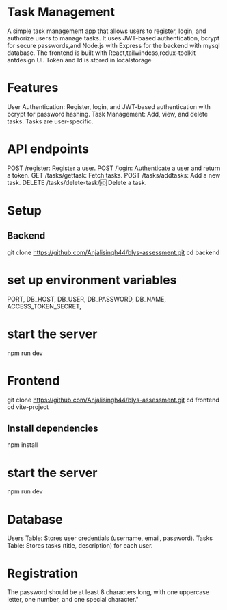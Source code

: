 # Task Management
A simple task management app that allows users to register, login, and authorize users to manage tasks.
It uses JWT-based authentication, bcrypt for secure passwords,and Node.js with Express for the backend with mysql database.
The frontend is built with React,tailwindcss,redux-toolkit antdesign UI. Token and Id is stored in localstorage

# Features
User Authentication: Register, login, and JWT-based authentication with bcrypt for password hashing.
Task Management: Add, view, and delete tasks. Tasks are user-specific.

# API endpoints
POST /register: Register a user.
POST /login: Authenticate a user and return a token.
GET /tasks/gettask: Fetch tasks.
POST /tasks/addtasks: Add a new task.
DELETE /tasks/delete-task/:id: Delete a task.

# Setup
## Backend
git clone https://github.com/Anjalisingh44/blys-assessment.git
cd backend 
# set up environment variables
PORT,
DB_HOST,
DB_USER,
DB_PASSWORD,
DB_NAME,
ACCESS_TOKEN_SECRET,

# start the server
npm run dev
# Frontend
git clone https://github.com/Anjalisingh44/blys-assessment.git
cd frontend
cd vite-project
## Install dependencies
npm install 
# start the server
npm run dev
# Database 
Users Table: Stores user credentials (username, email, password).
Tasks Table: Stores tasks (title, description) for each user.
# Registration
The password should be at least 8 characters long, with one uppercase letter, one number, and one special character."
